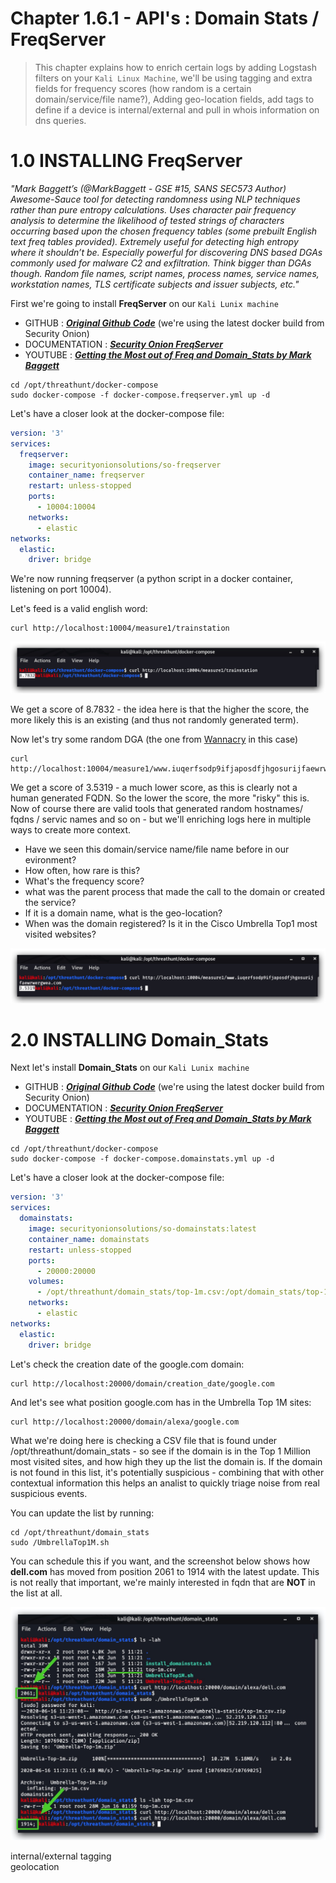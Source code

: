 #   Chapter 1.6.1 - API's : Domain Stats / FreqServer

>This chapter explains how to enrich certain logs by adding Logstash filters on your `Kali Linux Machine`, we'll be using tagging and extra fields for frequency scores (how random is a certain domain/service/file name?), Adding geo-location fields, add tags to define if a device is internal/external and pull in whois information on dns queries.


1.0 INSTALLING FreqServer
===
_"Mark Baggett’s (@MarkBaggett - GSE #15, SANS SEC573 Author) Awesome-Sauce tool for detecting randomness using NLP techniques rather than pure entropy calculations. Uses character pair frequency analysis to determine the likelihood of tested strings of characters occurring based upon the chosen frequency tables (some prebuilt English text freq tables provided). Extremely useful for detecting high entropy where it shouldn’t be. Especially powerful for discovering DNS based DGAs commonly used for malware C2 and exfiltration. Think bigger than DGAs though. Random file names, script names, process names, service names, workstation names, TLS certificate subjects and issuer subjects, etc."_

First we're going to install __FreqServer__ on our `Kali Lunix machine`

- GITHUB : ***[Original Github Code](https://github.com/MarkBaggett/freq)*** (we're using the latest docker build from Security Onion)
- DOCUMENTATION : ***[Security Onion FreqServer](https://github.com/Security-Onion-Solutions/security-onion/wiki/FreqServer)***
- YOUTUBE : ***[Getting the Most out of Freq and Domain_Stats by Mark Baggett](https://www.youtube.com/watch?v=dfrh1FaFUic&feature=youtu.be)***

```code
cd /opt/threathunt/docker-compose
sudo docker-compose -f docker-compose.freqserver.yml up -d
```

Let's have a closer look at the docker-compose file:

```yaml
version: '3'
services:    
  freqserver:
    image: securityonionsolutions/so-freqserver
    container_name: freqserver
    restart: unless-stopped
    ports:
      - 10004:10004
    networks:
      - elastic
networks:
  elastic:
    driver: bridge
```

We're now running freqserver (a python script in a docker container, listening on port 10004).

Let's feed is a valid english word:

``` code
curl http://localhost:10004/measure1/trainstation
```

![Screenshot command](./assets/01-freq_trainstation.jpg)

We get a score of 8.7832 - the idea here is that the higher the score, the more likely this is an existing (and thus not randomly generated term).

Now let's try some random DGA (the one from [Wannacry](https://www.fireeye.com/blog/threat-research/2017/05/wannacry-malware-profile.html) in this case)

```code
curl http://localhost:10004/measure1/www.iuqerfsodp9ifjaposdfjhgosurijfaewrwergwea.com
```

We get a score of 3.5319 - a much lower score, as this is clearly not a human generated FQDN. So the lower the score, the more "risky" this is. Now of course there are valid tools that generated random hostnames/ fqdns / servic names and so on - but we'll enriching logs here in multiple ways to create more context.

- Have we seen this domain/service name/file name before in our evironment?
- How often, how rare is this?  
- What's the frequency score?  
- what was the parent process that made the call to the domain or created the service?  
- If it is a domain name, what is the geo-location?
- When was the domain registered? Is it in the Cisco Umbrella Top1 most visited websites?

![Screenshot command](./assets/01-freq_dga.jpg)

2.0 INSTALLING Domain_Stats
===

Next let's install __Domain_Stats__ on our `Kali Lunix machine`

- GITHUB : ***[Original Github Code](https://github.com/MarkBaggett/domain_stats)*** (we're using the latest docker build from Security Onion)
- DOCUMENTATION : ***[Security Onion FreqServer](https://github.com/Security-Onion-Solutions/security-onion/wiki/FreqServer)***
- YOUTUBE : ***[Getting the Most out of Freq and Domain_Stats by Mark Baggett](https://www.youtube.com/watch?v=dfrh1FaFUic&feature=youtu.be)***

```code
cd /opt/threathunt/docker-compose
sudo docker-compose -f docker-compose.domainstats.yml up -d
```

Let's have a closer look at the docker-compose file:

```yaml
version: '3'
services:  
  domainstats:
    image: securityonionsolutions/so-domainstats:latest
    container_name: domainstats
    restart: unless-stopped
    ports:
      - 20000:20000
    volumes:
      - /opt/threathunt/domain_stats/top-1m.csv:/opt/domain_stats/top-1m.csv
    networks:
      - elastic
networks:
  elastic:
    driver: bridge
```

Let's check the creation date of the google.com domain:

```code
curl http://localhost:20000/domain/creation_date/google.com
```

And let's see what position google.com has in the Umbrella Top 1M sites:

```code
curl http://localhost:20000/domain/alexa/google.com
```

What we're doing here is checking a CSV file that is found under /opt/threathunt/domain_stats - so see if the domain is in the Top 1 Million most visited sites, and how high they up the list the domain is. If the domain is not found in this list, it's potentially suspicious - combining that with other contextual information this helps an analist to quickly triage noise from real suspicious events.

You can update the list by running:

```code
cd /opt/threathunt/domain_stats
sudo /UmbrellaTop1M.sh 
```

You can schedule this if you want, and the screenshot below shows how __dell.com__ has moved from position 2061 to 1914 with the latest update. This is not really that important, we're mainly interested in fqdn that are __NOT__ in the list at all.

![Screenshot command](./assets/02-domainstats-update.jpg)

internal/external tagging  
geolocation  
